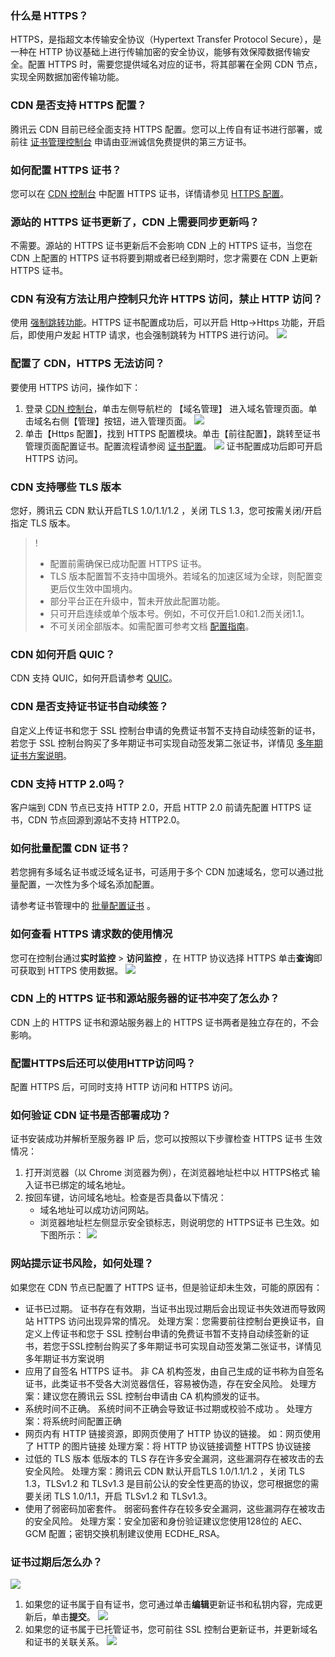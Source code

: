 [](id:q1)
### 什么是 HTTPS？
HTTPS，是指超文本传输安全协议（Hypertext Transfer Protocol Secure），是一种在 HTTP 协议基础上进行传输加密的安全协议，能够有效保障数据传输安全。配置 HTTPS 时，需要您提供域名对应的证书，将其部署在全网 CDN 节点，实现全网数据加密传输功能。

[](id:q2)
### CDN 是否支持 HTTPS 配置？
腾讯云 CDN 目前已经全面支持 HTTPS 配置。您可以上传自有证书进行部署，或前往 [证书管理控制台](https://console.cloud.tencent.com/ssl ) 申请由亚洲诚信免费提供的第三方证书。

[](id:q3)
### 如何配置 HTTPS 证书？
您可以在 [CDN 控制台](https://console.cloud.tencent.com/cdn) 中配置 HTTPS 证书，详情请参见 [HTTPS 配置](https://cloud.tencent.com/document/product/228/41687)。

[](id:q4)
### 源站的 HTTPS 证书更新了，CDN 上需要同步更新吗？
不需要。源站的 HTTPS 证书更新后不会影响 CDN 上的 HTTPS 证书，当您在 CDN 上配置的 HTTPS 证书将要到期或者已经到期时，您才需要在 CDN 上更新 HTTPS 证书。


[](id:q5)
### CDN 有没有方法让用户控制只允许 HTTPS 访问，禁止 HTTP 访问？
使用 [强制跳转功能](https://cloud.tencent.com/document/product/228/41688)。HTTPS 证书配置成功后，可以开启 Http->Https 功能，开启后，即使用户发起 HTTP 请求，也会强制跳转为 HTTPS 进行访问。
![](https://main.qcloudimg.com/raw/7161b36b260f3af2d75931b2e567295d.png)


[](id:q6)
### 配置了 CDN，HTTPS 无法访问？

要使用 HTTPS 访问，操作如下：
1. 登录 [CDN 控制台](https://console.cloud.tencent.com/cdn)，单击左侧导航栏的 【域名管理】 进入域名管理页面。单击域名右侧【管理】按钮，进入管理页面。
![](https://main.qcloudimg.com/raw/63c5127bf5c12d7aa0be52e6ba1a2e31.png)
2. 单击【Https 配置】，找到 HTTPS 配置模块。单击【前往配置】，跳转至证书管理页面配置证书。配置流程请参阅 [证书配置](https://cloud.tencent.com/document/product/228/41687#.E8.AF.81.E4.B9.A6.E9.85.8D.E7.BD.AE)。
![](https://main.qcloudimg.com/raw/88bcf378321ca664572f9ecfca3cf6ad.png)
证书配置成功后即可开启 HTTPS 访问。


### CDN 支持哪些 TLS 版本
您好，腾讯云 CDN 默认开启TLS 1.0/1.1/1.2 ，关闭 TLS 1.3，您可按需关闭/开启指定 TLS 版本。

>!
>- 配置前需确保已成功配置 HTTPS 证书。
>- TLS 版本配置暂不支持中国境外。若域名的加速区域为全球，则配置变更后仅生效中国境内。
>- 部分平台正在升级中，暂未开放此配置功能。
>- 只可开启连续或单个版本号。例如，不可仅开启1.0和1.2而关闭1.1。
>- 不可关闭全部版本。如需配置可参考文档 [配置指南](https://cloud.tencent.com/document/product/228/44868)。

###  CDN 如何开启 QUIC？
CDN 支持 QUIC，如何开启请参考  [QUIC](https://cloud.tencent.com/document/product/228/51800)。


###  CDN 是否支持证书证书自动续签？
 自定义上传证书和您于 SSL 控制台申请的免费证书暂不支持自动续签新的证书，若您于 SSL 控制台购买了多年期证书可实现自动签发第二张证书，详情见 [多年期证书方案说明](https://cloud.tencent.com/document/product/400/72804)。

###  CDN 支持 HTTP 2.0吗？
客户端到 CDN 节点已支持 HTTP 2.0，开启 HTTP 2.0 前请先配置 HTTPS 证书，CDN 节点回源到源站不支持 HTTP2.0。

###  如何批量配置 CDN 证书？
若您拥有多域名证书或泛域名证书，可适用于多个 CDN 加速域名，您可以通过批量配置，一次性为多个域名添加配置。

请参考证书管理中的 [批量配置证书](https://cloud.tencent.com/document/product/228/41687#.E6.89.B9.E9.87.8F.E9.85.8D.E7.BD.AE) 。

### 如何查看 HTTPS 请求数的使用情况
您可在控制台通过**实时监控** > **访问监控** ，在 HTTP 协议选择 HTTPS 单击**查询**即可获取到 HTTPS 使用数据。
![](https://qcloudimg.tencent-cloud.cn/raw/60b0948bc41374cafd93fe74c6a8e32c.png)

###  CDN 上的 HTTPS 证书和源站服务器的证书冲突了怎么办？
CDN 上的 HTTPS 证书和源站服务器上的 HTTPS 证书两者是独立存在的，不会影响。



### 配置HTTPS后还可以使用HTTP访问吗？

配置 HTTPS 后，可同时支持 HTTP 访问和 HTTPS 访问。

### 如何验证 CDN 证书是否部署成功？

证书安装成功并解析至服务器 IP 后，您可以按照以下步骤检查 HTTPS 证书 生效情况：
1. 打开浏览器（以 Chrome 浏览器为例），在浏览器地址栏中以 HTTPS格式 输入证书已绑定的域名地址。
2. 按回车键，访问域名地址。检查是否具备以下情况：
	- 域名地址可以成功访问网站。
	- 浏览器地址栏左侧显示安全锁标志，则说明您的 HTTPS证书 已生效。如下图所示：
![](https://qcloudimg.tencent-cloud.cn/raw/fae9dfb37b57128ee07acf039e777fec.png)

### 网站提示证书风险，如何处理？
如果您在 CDN 节点已配置了 HTTPS 证书，但是验证却未生效，可能的原因有：
- 证书已过期。
证书存在有效期，当证书出现过期后会出现证书失效进而导致网站 HTTPS 访问出现异常的情况。
处理方案：您需要前往控制台更换证书，自定义上传证书和您于 SSL 控制台申请的免费证书暂不支持自动续签新的证书，若您于SSL控制台购买了多年期证书可实现自动签发第二张证书，详情见多年期证书方案说明
- 应用了自签名 HTTPS 证书。
非 CA 机构签发，由自己生成的证书称为自签名证书，此类证书不受各大浏览器信任，容易被伪造，存在安全风险。
处理方案：建议您在腾讯云 SSL 控制台申请由 CA 机构颁发的证书。
- 系统时间不正确。
系统时间不正确会导致证书过期或校验不成功 。
处理方案：将系统时间配置正确
- 网页内有 HTTP 链接资源，即网页使用了 HTTP 协议的链接。
如：网页使用了 HTTP 的图片链接
处理方案：将 HTTP 协议链接调整 HTTPS 协议链接
- 过低的 TLS 版本
低版本的 TLS 存在许多安全漏洞，这些漏洞存在被攻击的去安全风险。
处理方案：腾讯云 CDN 默认开启TLS 1.0/1.1/1.2 ，关闭 TLS 1.3，TLSv1.2 和 TLSv1.3 是目前公认的安全性更高的协议，您可根据您的需要关闭 TLS 1.0/1.1，开启 TLSv1.2 和 TLSv1.3。
- 使用了弱密码加密套件。
弱密码套件存在较多安全漏洞，这些漏洞存在被攻击的安全风险。
处理方案：安全加密和身份验证建议您使用128位的 AEC、GCM 配置；密钥交换机制建议使用 ECDHE_RSA。

### 证书过期后怎么办？
![](https://qcloudimg.tencent-cloud.cn/raw/e870f72db6d3c430c07c9213cf84ca9f.png)
1. 如果您的证书属于自有证书，您可通过单击**编辑**更新证书和私钥内容，完成更新后，单击**提交**。
 ![](https://qcloudimg.tencent-cloud.cn/raw/cf359e9e870bd8f9c90c4880ac1ecb0e.png)
2. 如果您的证书属于已托管证书，您可前往 SSL 控制台更新证书，并更新域名和证书的关联关系。
![](https://qcloudimg.tencent-cloud.cn/raw/ff4e4e677b138df76293e3a5420b38a1.png)

